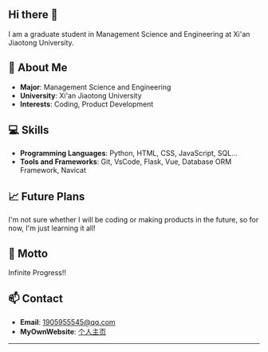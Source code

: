 ## Hi there 👋

<!--
**SK8-j/SK8-J** is a ✨ _special_ ✨ repository because its `README.md` (this file) appears on your GitHub profile.

Here are some ideas to get you started:

- 🔭 I’m currently working on ...
- 🌱 I’m currently learning ...
- 👯 I’m looking to collaborate on ...
- 🤔 I’m looking for help with ...
- 💬 Ask me about ...
- 📫 How to reach me: ...
- 😄 Pronouns: ...
- ⚡ Fun fact: ...
-->
I am a graduate student in Management Science and Engineering at Xi'an Jiaotong University.

## 🤔 About Me

- **Major**: Management Science and Engineering
- **University**: Xi'an Jiaotong University
- **Interests**: Coding, Product Development

## 💻 Skills

- **Programming Languages**: Python, HTML, CSS, JavaScript, SQL...
- **Tools and Frameworks**: Git, VsCode, Flask, Vue, Database ORM Framework, Navicat

## 📈 Future Plans

I'm not sure whether I will be coding or making products in the future, so for now, I'm just learning it all!

## 🌟 Motto

Infinite Progress!!

## 📫 Contact

- **Email**: 1905955545@qq.com
- **MyOwnWebsite**: [个人主页](https://sk8-j.github.io/)

---


